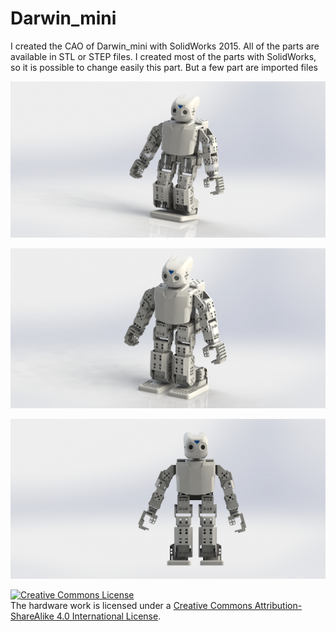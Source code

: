 # Darwin_mini

I created the CAO of Darwin_mini with SolidWorks 2015. All of the parts are available in  STL or STEP files. I created most of the parts with SolidWorks, so it is possible to change easily this part. But a few part are imported files


![Trunk Assembled](Img/darwin.JPG)

![Trunk Assembled](Img/darwin1.JPG)

![Trunk Assembled](Img/darwin2.JPG)

<a rel="license" href="http://creativecommons.org/licenses/by-sa/4.0/"><img alt="Creative Commons License" style="border-width:0" src="https://i.creativecommons.org/l/by-sa/4.0/88x31.png" /></a><br />The hardware work is licensed under a <a rel="license" href="http://creativecommons.org/licenses/by-sa/4.0/">Creative Commons Attribution-ShareAlike 4.0 International License</a>.

